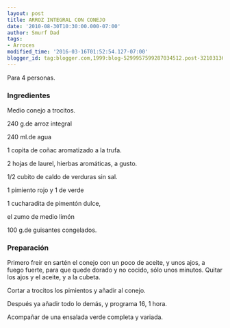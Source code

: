 ```yaml
---
layout: post
title: ARROZ INTEGRAL CON CONEJO
date: '2010-08-30T10:30:00.000-07:00'
author: Smurf Dad
tags:
- Arroces
modified_time: '2016-03-16T01:52:54.127-07:00'
blogger_id: tag:blogger.com,1999:blog-5299957599287034512.post-3210313672367699597
---
```


Para 4 personas.

<h3>Ingredientes</h3>

Medio conejo a trocitos.

240 g.de arroz integral

240 ml.de agua

1 copita de coñac aromatizado a la trufa.

2 hojas de laurel, hierbas aromáticas, a gusto.

1/2 cubito de caldo de verduras sin sal.

1 pimiento rojo y 1 de verde

1 cucharadita de pimentón dulce,

el zumo de medio limón

100 g.de guisantes congelados.

<h3>Preparación</h3>

Primero freir en sartén el conejo con un poco de aceite, y unos ajos, a fuego fuerte, para que quede dorado y no cocido, sólo unos minutos. Quitar los ajos y el aceite, y a la cubeta.

Cortar a trocitos los pimientos y añadir al conejo.

Después ya añadir todo lo demás, y programa 16, 1 hora.

Acompañar de una ensalada verde completa y variada.

